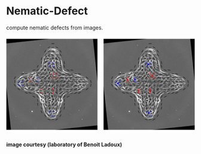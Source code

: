 # Nematic-Defect
compute nematic defects from images. 

![alt-text](https://github.com/alihashmiii/Nematic-Defect/blob/main/readMe/nematic%20defects.jpg)


#### image courtesy (laboratory of Benoit Ladoux)
